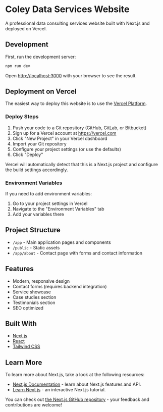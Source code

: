 # Coley Data Services Website

A professional data consulting services website built with Next.js and deployed on Vercel.

## Development

First, run the development server:

```bash
npm run dev
```

Open [http://localhost:3000](http://localhost:3000) with your browser to see the result.

## Deployment on Vercel

The easiest way to deploy this website is to use the [Vercel Platform](https://vercel.com).

### Deploy Steps

1. Push your code to a Git repository (GitHub, GitLab, or Bitbucket)
2. Sign up for a Vercel account at https://vercel.com
3. Click "New Project" in your Vercel dashboard
4. Import your Git repository
5. Configure your project settings (or use the defaults)
6. Click "Deploy"

Vercel will automatically detect that this is a Next.js project and configure the build settings accordingly.

### Environment Variables

If you need to add environment variables:

1. Go to your project settings in Vercel
2. Navigate to the "Environment Variables" tab
3. Add your variables there

## Project Structure

- `/app` - Main application pages and components
- `/public` - Static assets
- `/app/about` - Contact page with forms and contact information

## Features

- Modern, responsive design
- Contact forms (requires backend integration)
- Service showcase
- Case studies section
- Testimonials section
- SEO optimized

## Built With

- [Next.js](https://nextjs.org/)
- [React](https://reactjs.org/)
- [Tailwind CSS](https://tailwindcss.com/)

## Learn More

To learn more about Next.js, take a look at the following resources:

- [Next.js Documentation](https://nextjs.org/docs) - learn about Next.js features and API.
- [Learn Next.js](https://nextjs.org/learn) - an interactive Next.js tutorial.

You can check out [the Next.js GitHub repository](https://github.com/vercel/next.js) - your feedback and contributions are welcome!
